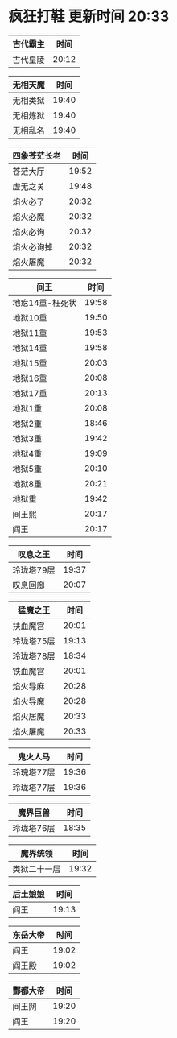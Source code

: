 # 疯狂打鞋 更新时间 20:33

| 古代霸主   | 时间    |
|--------|-------|
| 古代皇陵 | 20:12 |

| 无相天魔   | 时间    |
|--------|-------|
| 无相类狱 | 19:40 |
| 无相炼狱 | 19:40 |
| 无相乱名 | 19:40 |

| 四象苍茫长老   | 时间    |
|--------|-------|
| 苍茫大厅 | 19:52 |
| 虚无之关 | 19:48 |
| 焰火必了 | 20:32 |
| 焰火必魔 | 20:32 |
| 焰火必询 | 20:32 |
| 焰火必询掉 | 20:32 |
| 焰火屠魔 | 20:32 |

| 间王   | 时间    |
|--------|-------|
| 地疙14重-枉死状 | 19:58 |
| 地狱10重 | 19:50 |
| 地狱11重 | 19:53 |
| 地狱14重 | 19:58 |
| 地狱15重 | 20:03 |
| 地狱16重 | 20:08 |
| 地狱17重 | 20:13 |
| 地狱1重 | 20:08 |
| 地狱2重 | 18:46 |
| 地狱3重 | 19:42 |
| 地狱4重 | 19:09 |
| 地狱5重 | 20:10 |
| 地狱8重 | 20:21 |
| 地狱重 | 19:42 |
| 间王熙 | 20:17 |
| 阎王 | 20:17 |

| 叹息之王   | 时间    |
|--------|-------|
| 玲珑塔79层 | 19:37 |
| 叹息回廊 | 20:07 |

| 猛魔之王   | 时间    |
|--------|-------|
| 扶血魔宫 | 20:01 |
| 玲珑塔75层 | 19:13 |
| 玲珑塔78层 | 18:34 |
| 铁血魔宫 | 20:01 |
| 焰火导麻 | 20:28 |
| 焰火导魔 | 20:28 |
| 焰火居魔 | 20:33 |
| 焰火屠魔 | 20:33 |

| 鬼火人马   | 时间    |
|--------|-------|
| 玲瑰塔77层 | 19:36 |
| 玲珑塔77层 | 19:36 |

| 魔界巨兽   | 时间    |
|--------|-------|
| 玲珑塔76层 | 18:35 |

| 魔界统领   | 时间    |
|--------|-------|
| 类狱二十一层 | 19:32 |

| 后土娘娘   | 时间    |
|--------|-------|
| 阎王 | 19:13 |

| 东岳大帝   | 时间    |
|--------|-------|
| 阎王 | 19:02 |
| 阎王殿 | 19:02 |

| 酆都大帝   | 时间    |
|--------|-------|
| 间王网 | 19:20 |
| 阎王 | 19:20 |